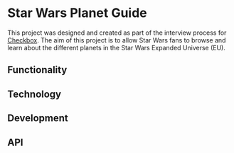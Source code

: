 # Star Wars Planet Guide

This project was designed and created as part of the interview process for [Checkbox](https://www.checkbox.ai/). The aim of this project is to allow Star Wars fans to browse and learn about the different planets in the Star Wars Expanded Universe (EU).

## Functionality

## Technology

## Development

## API